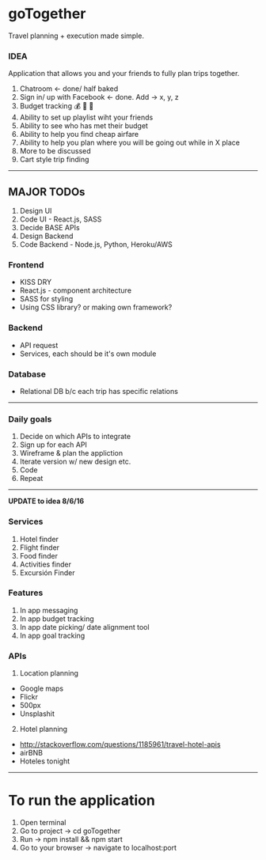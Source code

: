 # goTogether
Travel planning + execution made simple.

### IDEA
Application that allows you and your friends to fully plan trips together.

1. Chatroom <- done/ half baked
2. Sign in/ up with Facebook <- done. Add -> x, y, z
3. Budget tracking 💰 💸 🤑
4. Ability to set up playlist wiht your friends
5. Ability to see who has met their budget
6. Ability to help you find cheap airfare
7. Ability to help you plan where you will be going out while in X place
8. More to be discussed
9. Cart style trip finding

---
## MAJOR TODOs
1. Design UI
2. Code UI - React.js, SASS
3. Decide BASE APIs
4. Design Backend
5. Code Backend - Node.js, Python, Heroku/AWS

### Frontend
- KISS DRY
- React.js - component architecture
- SASS for styling
- Using CSS library? or making own framework?

### Backend
- API request
- Services, each should be it's own module

### Database
- Relational DB b/c each trip has specific relations

---



### Daily goals
1. Decide on which APIs to integrate
2. Sign up for each API
3. Wireframe & plan the appliction
4. Iterate version w/ new design etc.
5. Code
6. Repeat

---
**UPDATE to idea 8/6/16**

### Services
1. Hotel finder
2. Flight finder
3. Food finder
4. Activities finder
5. Excursión Finder

### Features
1. In app messaging
2. In app budget tracking
3. In app date picking/ date alignment tool
4.  In app goal tracking

### APIs
1. Location planning
- Google maps
- Flickr
- 500px
- Unsplashit
2. Hotel planning
- http://stackoverflow.com/questions/1185961/travel-hotel-apis
- airBNB
- Hoteles tonight

---
# To run the application
1. Open terminal
2. Go to project -> cd goTogether
3. Run -> npm install && npm start
4. Go to your browser -> navigate to localhost:port
